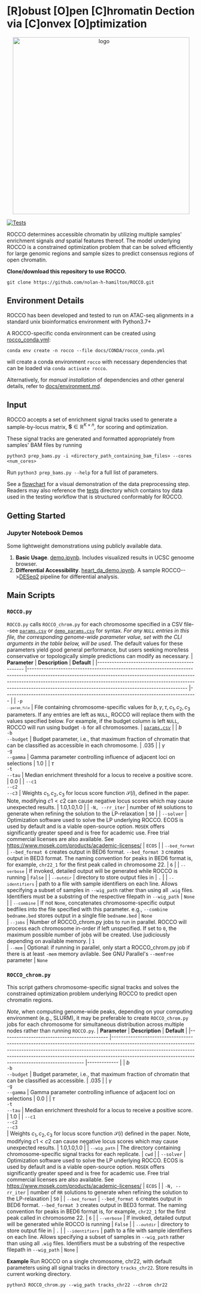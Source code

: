 # [R]obust [O]pen [C]hromatin Dection via [C]onvex [O]ptimization
<p align="center">
<img width="472" alt="logo" src="https://github.com/nolan-h-hamilton/ROCCO/assets/57746191/170478f1-5820-4056-b315-3c8dee3603d9">

[![Tests](https://github.com/nolan-h-hamilton/ROCCO/actions/workflows/tests.yml/badge.svg)](https://github.com/nolan-h-hamilton/ROCCO/actions/workflows/tests.yml)
  
ROCCO determines accessible chromatin by utilizing multiple samples' enrichment signals *and* spatial features thereof. The model underlying ROCCO is a constrained optimization problem that can be solved efficiently for large genomic regions and sample sizes to predict consensus regions of open chromatin.
  
**Clone/download this repository to use ROCCO.**
  ```
  git clone https://github.com/nolan-h-hamilton/ROCCO.git
  ```

## Environment Details
ROCCO has been developed and tested to run on ATAC-seq alignments in a standard unix bioinformatics environment with Python3.7+

A ROCCO-specific conda environment can be created using 
[rocco_conda.yml](https://github.com/nolan-h-hamilton/ROCCO/blob/main/docs/CONDA/rocco_conda.yml):
```
conda env create -n rocco --file docs/CONDA/rocco_conda.yml
```
will create a conda environment `rocco` with necessary dependencies that can be loaded via `conda activate rocco`.

Alternatively, for *manual installation* of dependencies and other general details, refer to [docs/environment.md](https://github.com/nolan-h-hamilton/ROCCO/blob/main/docs/environment.md).

## Input 
ROCCO accepts a set of enrichment signal tracks used to generate a sample-by-locus matrix, $\mathbf{S} \in \mathbb{R}^{K\times n}$, for scoring and optimization.
  
These signal tracks are generated and formatted appropriately from samples' BAM files by running
```
python3 prep_bams.py -i <directory_path_containing_bam_files> --cores <num_cores>
```
Run `python3 prep_bams.py --help` for a full list of parameters. 

See a [flowchart](https://github.com/nolan-h-hamilton/ROCCO/blob/main/docs/bamsig_flowchart.png) for a visual demonstration of the data preprocessing step. Readers may also reference the [tests](https://github.com/nolan-h-hamilton/ROCCO/blob/main/tests) directory which contains toy data used in the testing workflow that is structured conformably for ROCCO.

## Getting Started

### Jupyter Notebook Demos
  Some lightweight demonstrations using publicly available data.
  1. **Basic Usage**. [demo.ipynb](https://github.com/nolan-h-hamilton/ROCCO/blob/main/demo.ipynb). Includes visualized results in UCSC genoome browser.
  1. **Differential Accessibility**. [heart_da_demo.ipynb](https://github.com/nolan-h-hamilton/ROCCO/blob/main/demo_files/heart_da_demo.ipynb). A sample ROCCO-->[DESeq2](https://github.com/mikelove/DESeq2) pipeline for differential analysis.

  
## Main Scripts
### `ROCCO.py`
`ROCCO.py` calls `ROCCO_chrom.py` for each chromosome specified in a CSV file--see [`params.csv`](https://github.com/nolan-h-hamilton/ROCCO/blob/main/params.csv)  or [`demo_params.csv`](https://github.com/nolan-h-hamilton/ROCCO/blob/main/demo_files/demo_params.csv) for syntax. *For any `NULL` entries in this file, the corresponding genome-wide parameter value, set with the CLI arguments in the table below, will be used*. The default values for these parameters yield good general performance, but users seeking more/less conservative or topologically simple predictions can modify as necessary. 
| **Parameter**                                 	| **Description**                                                                                                                                                                                                                                                                                            	| **Default**                                                                    	|
|-----------------------------------------------	|------------------------------------------------------------------------------------------------------------------------------------------------------------------------------------------------------------------------------------------------------------------------------------------------------------	|--------------------------------------------------------------------------------	|
| `-p`<br><font size ='1'>`--param_file`</font> 	| File containing chromosome-specific values for $b,\gamma,\tau,c_1,c_2,c_3$ parameters. If any entries are left as `NULL`, ROCCO will replace them with the values specified below. For example, if the budget column is left `NULL`, ROCCO will run using budget `-b` for all chromosomes.                 	| [`params.csv`](https://github.com/nolan-h-hamilton/ROCCO/blob/main/params.csv) 	|
| $b$<br>`-b`<br>`--budget`                     	| Budget parameter, i.e., that maximum fraction of chromatin that can be classified as accessible in each chromosome.                                                                                                                                                                                             	| .035                                                                            	|
| $\gamma$<br>`-g`<br>`--gamma`                 	|  Gamma parameter controlling influence of adjacent loci on selections                                                                                                                                                                                                                         	| 1.0                                                                            	|
| $\tau$<br>`-t`<br>`--tau`                     	|  Median enrichment threshold for a locus to receive a positive score.                                                                                                                                                                                                                         	| 0.0                                                                            	|
| `--c1`<br>`--c2`<br>`--c3`                    	| Weights $c_1,c_2,c_3$ for locus score function $\mathcal{S}(i)$, defined in the paper. Note, modifying $c1 < c2$ can cause negative locus scores which may cause unexpected results.                                                                                                                                                                                                     	| 1.0,1.0,1.0                                                                    	|
| `-N, --rr_iter`                                 	| number of `RR` solutions to generate when refining the solution to the LP-relaxation 	| `50`      	|
| `--solver`                                    	| Optimization software used to solve the LP underlying ROCCO. ECOS is used by default and is a viable open-source option. `MOSEK` offers significantly greater speed and is free for academic use. Free trial commercial licenses are also available. See https://www.mosek.com/products/academic-licenses/ 	| `ECOS`                                                                         	|
| <font size ='2'>`--bed_format`</font>         	| `--bed_format 6` creates output in BED6 format. `--bed_format 3` creates output in BED3 format. The naming convention for peaks in BED6 format is, for example, `chr22_1` for the first peak called in chromosome 22.                                                                                        	| `6`                                                                            	|
| <font size ='2'>`--verbose`</font>            	| If invoked, detailed output will be generated while ROCCO is running                                                                                                                                                                                                                                       	| `False`                                                                        	|
| <font size ='2'>`--outdir`</font>            	| directory to store output files in                                                                                                                                                                                                                                       	| `.`                                                                        	|
| <font size ='2'>`--identifiers`</font>            	| path to a file with sample identifiers on each line. Allows specifying a subset of samples in `--wig_path` rather than using all `.wig` files. Identifiers must be a substring of the respective filepath in `--wig_path`                                                                                                                                                                                                                                     	| `None`                                                                        	|
| <font size ='2'>`--combine`</font>            	| If not `None`, concatenates chromosome-specific output bedfiles into the file specified with this parameter. e.g., `--combine bedname.bed` stores output in a single file `bedname.bed`                                                                                                                                                                                                                                     	| `None`     
| <font size ='2'>`--jobs`</font>            	| Number of ROCCO_chrom.py jobs to run in parallel. ROCCO will process each chromosome in-order if left unspecified. If set to `0`, the maximum possible number of jobs will be created. Use judiciously depending on available memory.                               	| `1`     
| <font size ='2'>`--mem`</font>            	| Optional: if running in parallel, only start a ROCCO_chrom.py job if there is at least `-mem` memory avilable. See GNU Parallel's `--memfree` parameter                                    	| `None`     


### `ROCCO_chrom.py`
This script gathers chromosome-specific signal tracks and solves the constrained optimization problem underlying ROCCO to predict open chromatin regions.

*Note*, when computing genome-wide peaks, depending on your computing environment (e.g., SLURM), it may be preferable to create `ROCCO_chrom.py` jobs for each chromosome for simultaneous distribution across multiple nodes rather than running `ROCCO.py`.
| **Parameter**                              	| **Description**                                                                                                                                                                                                                                                                                            	| **Default** 	|
|--------------------------------------------	|------------------------------------------------------------------------------------------------------------------------------------------------------------------------------------------------------------------------------------------------------------------------------------------------------------	|-------------	|
| $b$<br>`-b`<br>`--budget`                  	| Budget parameter, i.e., that maximum fraction of chromatin that can be classified as accessible.                                                                                                                                                                                                           	| .035         	|
| $\gamma$<br>`-g`<br>`--gamma`              	| Gamma parameter controlling influence of adjacent loci on selections                                                                                                                                                                                                                                       	| 0.0         	|
| $\tau$<br>`-t`<br>`--tau`                  	| Median enrichment threshold for a locus to receive a positive score.                                                                                                                                                                                                                                       	| 1.0         	|
| `--c1`<br>`--c2`<br>`--c3`<br>             	| Weights $c_1,c_2,c_3$ for locus score function $\mathcal{S}(i)$ defined in the paper. Note, modifying $c1 < c2$ can cause negative locus scores which may cause unexpected results.                                                                                                                                                                                                                     	| 1.0,1.0,1.0 	|
| <font size ='2'>`--wig_path`</font>        	| The directory containing chromosome-specific signal tracks for each replicate.                                                                                                                                                                                                                             	| `cwd`       	|
| `--solver`                                 	| Optimization software used to solve the LP underlying ROCCO. ECOS is used by default and is a viable open-source option. `MOSEK` offers significantly greater speed and is free for academic use. Free trial commercial licenses are also available. See https://www.mosek.com/products/academic-licenses/ 	| `ECOS`      	|
| `-N, --rr_iter`                                 	| number of `RR` solutions to generate when refining the solution to the LP-relaxation 	| `50`      	|
| <font size='2'>`--bed_format`</font>       	| `--bed_format 6` creates output in BED6 format. `--bed_format 3` creates output in BED3 format. The naming convention for peaks in BED6 format is, for example, `chr22_1` for the first peak called in chromosome 22.                                                                                        	| `6`         	|
| <font size ='2'>`--verbose`</font>         	| If invoked, detailed output will be generated while ROCCO is running                                                                                                                                                                                                                                       	| `False`     	|
| <font size ='2'>`--outdir`</font>            	| directory to store output file in                                                                                                                                                                                                                                       	| `.`                                                                        	|
| <font size ='2'>`--identifiers`</font>            	| path to a file with sample identifiers on each line. Allows specifying a subset of samples in `--wig_path` rather than using all `.wig` files. Identifiers must be a substring of the respective filepath in `--wig_path`                                                                                                                                                                                                                                     	| `None`                                                                        	|

**Example**
Run ROCCO on a single chromosome, chr22, with default parameters using all signal tracks in directory `tracks_chr22`. Store results in current working directory.
```
python3 ROCCO_chrom.py --wig_path tracks_chr22 --chrom chr22 
```
